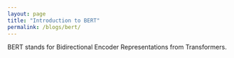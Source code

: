 ```yaml
---
layout: page
title: "Introduction to BERT"
permalink: /blogs/bert/
---
```


BERT stands for Bidirectional Encoder Representations from Transformers.
